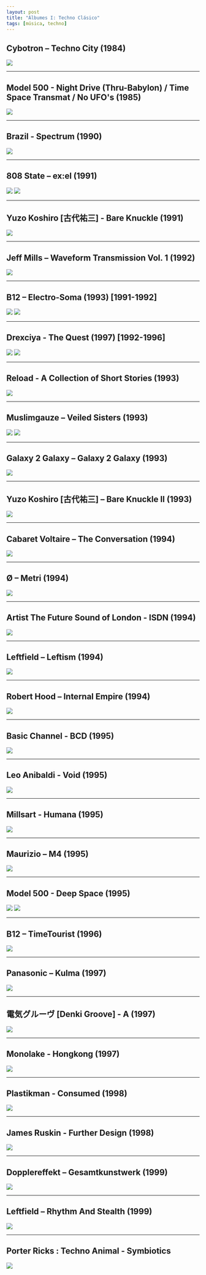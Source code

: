 ```yaml
---
layout: post
title: "Álbumes I: Techno Clásico"
tags: [música, techno]
---
```



## Cybotron ‎– Techno City (1984)

![](https://img.discogs.com/v2hynTl1pu_bqhrNcs-zra02F7g=/fit-in/600x599/filters:strip_icc():format(jpeg):mode_rgb():quality(90)/discogs-images/R-19657-1554754975-9441.jpeg.jpg)

---

## Model 500 - Night Drive (Thru-Babylon) / Time Space Transmat / No UFO's (1985)

![](https://e.snmc.io/i/600/w/397ae417f6742610d95e5b4addb2ef8f/1755377/model-500-night-drive-thru-babylon-time-space-transmat-no-ufos-Cover-Art.jpg)

---

## Brazil - Spectrum (1990)

![](https://img.discogs.com/Juhvhe4_hrVbHowhg0EVPN97Z8o=/fit-in/600x603/filters:strip_icc():format(jpeg):mode_rgb():quality(90)/discogs-images/R-6122-1505604845-1869.jpeg.jpg)

---

## 808 State ‎– ex:el (1991)

![](/images/808ex.jpg)
![](/images/808ex2.jpg)

---

## Yuzo Koshiro [古代祐三] - Bare Knuckle  (1991)

![](https://e.snmc.io/i/600/w/b0ac6d3ad8bc077387fb7ac23de1bdad/3009043/%E5%8F%A4%E4%BB%A3%E7%A5%90%E4%B8%89-yuzo-koshiro-bare-knuckle-Cover-Art.jpg)

---

## Jeff Mills ‎– Waveform Transmission Vol. 1 (1992)

![](https://img.discogs.com/J22Qf-IR5VWzTB0XxzRh3IbWBD8=/fit-in/600x600/filters:strip_icc():format(jpeg):mode_rgb():quality(90)/discogs-images/R-17518-1186913453.jpeg.jpg)


---

## B12 ‎– Electro-Soma (1993) [1991-1992]

![](/images/esom1.jpg)
![](/images/esom2.jpg)

---


## Drexciya - The Quest (1997) [1992-1996]

![](/images/drexciya_front.jpg)
![](/images/drexyia_techno_mapa.jpg)

---

## Reload - A Collection of Short Stories (1993)

![](https://e.snmc.io/i/600/w/3e3ce9835a7b809905487d65524ed66a/8261240/reload-a-collection-of-short-stories-Cover-Art.jpg)

---

## Muslimgauze ‎– Veiled Sisters (1993)

![](https://img.discogs.com/28eC8WtUhRHRTufnogvxm0hs2Jk=/fit-in/600x597/filters:strip_icc():format(jpeg):mode_rgb():quality(90)/discogs-images/R-197848-1254097364.jpeg.jpg)
![](https://img.discogs.com/TcxrHo6qNugw7prFzdRCWHQkEy8=/fit-in/600x600/filters:strip_icc():format(jpeg):mode_rgb():quality(90)/discogs-images/R-197848-1254097441.jpeg.jpg)

---

## Galaxy 2 Galaxy ‎– Galaxy 2 Galaxy (1993)

![](/images/g2g1.jpg)

---

## Yuzo Koshiro [古代祐三] ‎– Bare Knuckle II (1993)

![](https://img.discogs.com/zG8NaZpy5A3-MPElMGdqJRJHEpo=/fit-in/600x603/filters:strip_icc():format(jpeg):mode_rgb():quality(90)/discogs-images/R-884374-1448825856-5151.jpeg.jpg)


---

## Cabaret Voltaire – The Conversation (1994)

![](https://img.discogs.com/taRkfePqCIYN1Ba4MGbR6uCAVlg=/fit-in/600x590/filters:strip_icc():format(jpeg):mode_rgb():quality(90)/discogs-images/R-140090-1376783485-1308.jpeg.jpg)


---

## Ø ‎– Metri (1994)

![](/images/ometri1.jpg)

---

## Artist	The Future Sound of London - ISDN (1994)

![](https://e.snmc.io/i/600/w/d1c6b1c340d7e9365b8b92983b4226ac/1909905/the-future-sound-of-london-isdn-Cover-Art.jpg)

---

## Leftfield ‎– Leftism (1994)

![](/images/leftism1.jpg)

---

## Robert Hood ‎– Internal Empire (1994)

![](https://img.discogs.com/UWynlIY4NI6FVTtk-V1bZmhSrK4=/fit-in/600x600/filters:strip_icc():format(jpeg):mode_rgb():quality(90)/discogs-images/R-2680499-1407915987-6303.jpeg.jpg)

---

## Basic Channel - BCD (1995)

![](/images/basic-channel-1995.jpeg)

---

## Leo Anibaldi - Void (1995)

![](https://e.snmc.io/i/600/w/1813d284a6935ec16ab8c0493dfacf76/2513240/leo-anibaldi-void-Cover-Art.jpg)

---

## Millsart - Humana (1995)

![](https://e.snmc.io/i/fullres/w/0c772455b609d30363cc13c9d52a50cf/1513850)

---

## Maurizio ‎– M4 (1995)

![](/images/maurizio4.jpg)

---


## Model 500 - Deep Space (1995)

![](https://img.discogs.com/xXaQsRk4-MMb70fQdHNmeyUzacc=/fit-in/600x589/filters:strip_icc():format(jpeg):mode_rgb():quality(90)/discogs-images/R-4677-1315603723.jpeg.jpg)
![](https://img.discogs.com/v3vE928ldwx0pauCXz6LYpk4EVY=/fit-in/600x592/filters:strip_icc():format(jpeg):mode_rgb():quality(90)/discogs-images/R-4677-1315603932.jpeg.jpg)


---

## B12 ‎– TimeTourist (1996)

![](https://img.discogs.com/IkMFUfVrGKUvQBcg38mVrTx8A1w=/fit-in/600x598/filters:strip_icc():format(jpeg):mode_rgb():quality(90)/discogs-images/R-3622-1320403974.jpeg.jpg)

---

## Panasonic – Kulma (1997)

![](https://img.discogs.com/P2fjrku-_sYWkDu7uPPrOMh34zI=/fit-in/600x534/filters:strip_icc():format(jpeg):mode_rgb():quality(90)/discogs-images/R-17297-1331910396.jpeg.jpg)

---

## 電気グルーヴ [Denki Groove] - A (1997)

![](https://img.discogs.com/Xp0VMlGzXt5NgOE2dcObnrMQXnw=/fit-in/600x595/filters:strip_icc():format(jpeg):mode_rgb():quality(90)/discogs-images/R-114492-1294021195.jpeg.jpg)

---

## Monolake - Hongkong (1997)

![](https://img.discogs.com/Bz1Qfc1nFjjH4OujdbJmcggPKBk=/fit-in/526x600/filters:strip_icc():format(jpeg):mode_rgb():quality(90)/discogs-images/R-652-1233148815.jpeg.jpg)

---

## Plastikman - Consumed (1998)

![](https://img.discogs.com/bUsc4brE0oE3Dq04-Af2qxsVRM8=/fit-in/600x600/filters:strip_icc():format(jpeg):mode_rgb():quality(90)/discogs-images/R-2137-1318849548.jpeg.jpg)

---

## James Ruskin - Further Design (1998)
![](https://e.snmc.io/i/600/w/b6aaa0e22970d48ec6cd90cadb04e09f/4291667/james-ruskin-further-design-Cover-Art.jpg)

---

## Dopplereffekt ‎– Gesamtkunstwerk (1999)

![](/images/doppler-f.jpg)

---

## Leftfield ‎– Rhythm And Stealth (1999)

![](/images/leftfieldrythm.jpg)

---

## Porter Ricks : Techno Animal - Symbiotics

![](https://img.discogs.com/RjC_Odc55MVq8uMAfV2iuYMlp6U=/fit-in/600x587/filters:strip_icc():format(jpeg):mode_rgb():quality(90)/discogs-images/R-94333-1316867243.jpeg.jpg)
